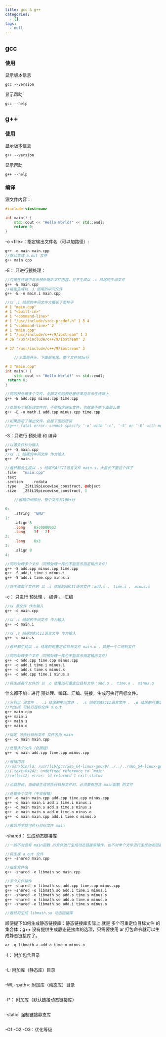 ```yaml
---
title: gcc & g++
categories:
  - []
tags:
  - null
---
```


<!--more-->

## gcc
### 使用
显示版本信息
```
gcc --version
```

显示帮助
```
gcc --help
```

## g++
### 使用
显示版本信息
```
g++ --version
```

显示帮助
```
g++ --help
```
### 编译
源文件内容：
```cpp
#include <iostream>

int main() {
    std::cout << "Hello World!" << std::endl;
    return 0;
}
```
-o \<file\>：指定输出文件名（可以加路径）: 
```c
g++ -o main main.cpp
//默认生成 a.out 文件
g++ main.cpp
```
-E： 只进行预处理：
```cpp
//只是在终端中显示预处理后文件内容，并不生成以 .i 结尾的中间文件
g++ -E main.cpp
//指定生成以 .i 结尾的中间文件
g++ -E -o main.i main.cpp

//以 .i 结尾的中间文件大概长下面样子
# 1 "main.cpp"
# 1 "<built-in>"
# 1 "<command-line>"
# 1 "/usr/include/stdc-predef.h" 1 3 4
# 1 "<command-line>" 2
# 1 "main.cpp"
# 1 "/usr/include/c++/9/iostream" 1 3
# 36 "/usr/include/c++/9/iostream" 3
       
# 37 "/usr/include/c++/9/iostream" 3

    //上面是开头，下面是末尾，整个文件快3w行

# 3 "main.cpp"
int main() {
    std::cout << "Hello World!" << std::endl;
 return 0;
}

//同时预处理多个文件，全部文件的预处理结果将显示在终端上
g++ -E add.cpp minus.cpp time.cpp

//处理多个预处理文件时，不能指定输出文件，也就是不能下面那么做
g++ -E -o math.i add.cpp minus.cpp time.cpp

//如果指定了输出文件，会报下面的错误
//g++: fatal error: cannot specify ‘-o’ with ‘-c’, ‘-S’ or ‘-E’ with multiple files
```

-S：只进行 预处理 和 编译
```cpp
//以源文件作为输入
g++ -S main.cpp
//以 .i 结尾的中间文件 作为输入
g++ -S main.i

//最终都会生成以 .s 结尾的ASCII语言文件 main.s，大盖长下面这个样子
.file	"main.cpp"
.text
.section	.rodata
.type	_ZStL19piecewise_construct, @object
.size	_ZStL19piecewise_construct, 1

    //省略中间部分，整个文件共100+行

0:
	.string	 "GNU"
1:
	.align 8
	.long	 0xc0000002
	.long	 3f - 2f
2:
	.long	 0x3
3:
	.align 8
4:

//同时处理多个文件（同预处理一样也不能显示指定输出文件）
g++ -S add.cpp minus.cpp time.cpp
g++ -S add.i time.i minus.i
g++ -S add.i time.cpp minus.i

//将生成每个文件的 以 .s 结尾的ASCII语言文件：add.s 、 time.s 、 minus.s

```

-c： 只进行 预处理 、 编译 、 汇编
```cpp
//以 源文件 作为输入
g++ -c main.cpp

//以 .i 结尾的中间文件 作为输入
g++ -c main.i

//以 .s 结尾的ASCII语言文件 作为输入
g++ -c main.s

//最终都生成以 .o 结尾的可重定位目标文件 main.o ，其是一个二进制文件

//同时处理多个文件（同预处理一样也不能显示指定输出文件）
g++ -c add.cpp time.cpp minus.cpp
g++ -c add.i time.i minus.i
g++ -c add.s time.s minus.s
g++ -c add.cpp time.i minus.s

//将生成每个文件的 以 .o 结尾的可重定位目标文件：add.o 、 time.o 、 minus.o
```

什么都不加：进行 预处理、编译、汇编、链接，生成可执行目标文件。
```cpp
//分别以 源文件 、 .i 结尾的中间文件 、 .s 结尾的ASCII语言文件 、 .o 结尾的可重定位目标文件作为输入
//均生成 可执行目标文件 a.out
g++ main.cpp
g++ main.i
g++ main.s
g++ main.o

//指定 可执行目标文件 文件名为 main
g++ -o main main.cpp

//处理多个文件（会报错）
g++ -o main add.cpp time.cpp minus.cpp

//报错内容
///usr/bin/ld: /usr/lib/gcc/x86_64-linux-gnu/9/../../../x86_64-linux-gnu/Scrt1.o: in function `_start':
//(.text+0x24): undefined reference to `main'
//collect2: error: ld returned 1 exit status

//也就是说，当编译生成可执行目标文件时，必须要有包含 main函数 的文件

//处理多个文件（不会报错）
g++ -o main main.cpp add.cpp time.cpp minus.cpp
g++ -o main main.i add.i time.i minus.i
g++ -o main main.s add.s time.s minus.s
g++ -o main main.o add.o time.o minus.o
g++ -o main main.cpp add.i time.s minus.o

//最后将生成可执行目标文件 main
```

-shared： 生成动态链接库
```cpp
//一般不对含有 main函数 的文件进行生成动态链接库操作，也不对单个文件进行生成动态链接库操作，但这样做都是没问题的，不会报错

//将生成 a.out 文件
g++ -shared main.cpp

//指定文件名
g++ -shared -o libmain.so main.cpp

//多个文件操作
g++ -shared -o libmath.so add.cpp time.cpp minus.cpp
g++ -shared -o libmath.so add.i time.i minus.i
g++ -shared -o libmath.so add.s time.s minus.s
g++ -shared -o libmath.so add.o time.o minus.o
g++ -shared -o libmath.so add.i time.s minus.o

//最终将生成 libmath.so 动态链接库
```

顺便提下如何生成静态链接库：静态链接库实际上 就是 多个可重定位目标文件 的集合体；g++ 没有提供生成静态链接库的选项，只需要使用 ar 打包命令就可以生成静态链接库了。
```cpp
ar -q libmath.a add.o time.o minus.o
```

-I： 附加包含目录
```
```

-L: 附加库（静态库）目录
```
```

-Wl,-rpath=: 附加库（动态库）目录
```
```

-l*： 附加库（默认链接动态链接库）
```
```

-static: 强制链接静态库
```
```

-O1 -O2 -O3：优化等级
```
```



